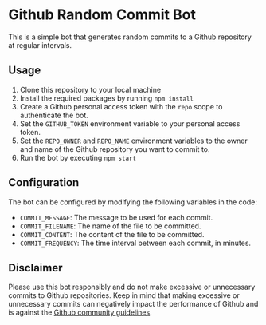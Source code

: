 # Github Random Commit Bot

This is a simple bot that generates random commits to a Github repository at regular intervals.

## Usage

1. Clone this repository to your local machine
2. Install the required packages by running `npm install`
3. Create a Github personal access token with the `repo` scope to authenticate the bot.
4. Set the `GITHUB_TOKEN` environment variable to your personal access token.
5. Set the `REPO_OWNER` and `REPO_NAME` environment variables to the owner and name of the Github repository you want to commit to.
6. Run the bot by executing `npm start`

## Configuration

The bot can be configured by modifying the following variables in the code:

- `COMMIT_MESSAGE`: The message to be used for each commit.
- `COMMIT_FILENAME`: The name of the file to be committed.
- `COMMIT_CONTENT`: The content of the file to be committed.
- `COMMIT_FREQUENCY`: The time interval between each commit, in minutes.

## Disclaimer

Please use this bot responsibly and do not make excessive or unnecessary commits to Github repositories. Keep in mind that making excessive or unnecessary commits can negatively impact the performance of Github and is against the [Github community guidelines](https://docs.github.com/en/github/site-policy/github-community-guidelines).
